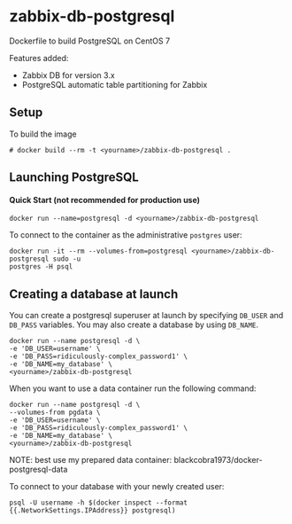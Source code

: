 zabbix-db-postgresql
====================

Dockerfile to build PostgreSQL on CentOS 7

Features added:

- Zabbix DB for version 3.x
- PostgreSQL automatic table partitioning for Zabbix

Setup
-----

To build the image

    # docker build --rm -t <yourname>/zabbix-db-postgresql .

Launching PostgreSQL
--------------------

#### Quick Start (not recommended for production use)

    docker run --name=postgresql -d <yourname>/zabbix-db-postgresql


To connect to the container as the administrative `postgres` user:

    docker run -it --rm --volumes-from=postgresql <yourname>/zabbix-db-postgresql sudo -u
    postgres -H psql

Creating a database at launch
-----------------------------

You can create a postgresql superuser at launch by specifying `DB_USER` and
`DB_PASS` variables. You may also create a database by using `DB_NAME`.

    docker run --name postgresql -d \
    -e 'DB_USER=username' \
    -e 'DB_PASS=ridiculously-complex_password1' \
    -e 'DB_NAME=my_database' \
    <yourname>/zabbix-db-postgresql

When you want to use a data container run the following command:

    docker run --name postgresql -d \
    --volumes-from pgdata \
    -e 'DB_USER=username' \
    -e 'DB_PASS=ridiculously-complex_password1' \
    -e 'DB_NAME=my_database' \
    <yourname>/zabbix-db-postgresql

NOTE: best use my prepared data container: blackcobra1973/docker-postgresql-data

To connect to your database with your newly created user:

    psql -U username -h $(docker inspect --format {{.NetworkSettings.IPAddress}} postgresql)
